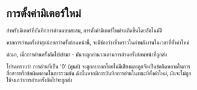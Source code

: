 # การตั้งค่ามิเตอร์ใหม่

สำหรับมิเตอร์ที่บันทึกการอ่านแบบสะสม, การตั้งค่ามิเตอร์ใหม่จะเกิดขึ้นโดยอัตโนมัติ

หากการอ่านครั้งล่าสุดน้อยกว่าครั้งก่อนหน้านี้, จะมีช่องว่างชั่วคราวในค่าพลังงานในเวลาที่ตั้งค่าใหม่

ต่อมา, เมื่อการอ่านครั้งถัดไปเข้ามา - มันจะถูกคำนวณตามการอ่านครั้งก่อนหน้าที่ถูกส่ง



โปรดทราบว่า การอ่านที่เป็น '0' (ศูนย์) จะถูกลบออกโดยไม่มีเสียงและถูกจัดเป็นข้อผิดพลาดในการสื่อสารหรือข้อผิดพลาดในการรวมกัน ดังนั้นหากมีการบันทึกการอ่านในขณะที่ตั้งค่าใหม่, มันจะไม่ถูกใช้จนกว่าการอ่านครั้งถัดไปจะถูกส่ง